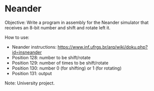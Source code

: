 # Neander

Objective: Write a program in assembly for the Neander simulator that receives an 8-bit number and shift and rotate left it.

How to use:

 - Neander instructions: https://www.inf.ufrgs.br/arq/wiki/doku.php?id=insneander
 - Position 128: number to be shift/rotate
 - Position 129: number of times to be shift/rotate
 - Position 130: number 0 (for shifting) or 1 (for rotating)
 - Position 131: output
 
Note: University project.
